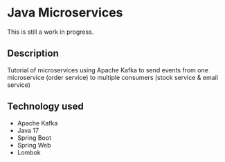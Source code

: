 # Java Microservices 
This is still a work in progress.

## Description
Tutorial of microservices using Apache Kafka to send events from one microservice (order service)
to multiple consumers (stock service & email service)

## Technology used
- Apache Kafka
- Java 17
- Spring Boot
- Spring Web
- Lombok

